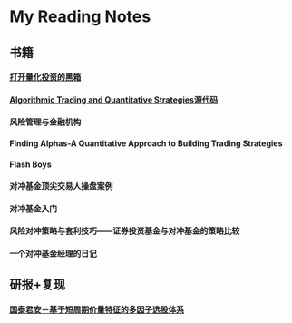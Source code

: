 # My Reading Notes
## 书籍
#### [打开量化投资的黑箱](https://note.youdao.com/s/KWVhvv6M)
#### [Algorithmic Trading and Quantitative Strategies](https://note.youdao.com/s/E5TySBJg)[源代码](https://github.com/NehrenD/algo_trading_and_quant_strategies)
#### 风险管理与金融机构
#### Finding Alphas-A Quantitative Approach to Building Trading Strategies
#### Flash Boys
#### 对冲基金顶尖交易人操盘案例
#### 对冲基金入门
#### 风险对冲策略与套利技巧——证券投资基金与对冲基金的策略比较
#### 一个对冲基金经理的日记

## 研报+复现
#### [国泰君安－基于短周期价量特征的多因子选股体系](https://github.com/SelenaMa9812/Guotai-Junan-191-Alpha)
